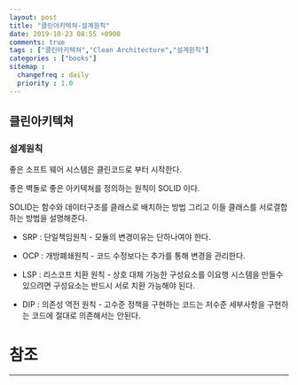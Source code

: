 ```yaml
---
layout: post
title: "클린아키텍쳐-설계원칙"
date: 2019-10-23 08:55 +0900
comments: true
tags : ["클린아키텍쳐","Clean Architecture","설계원칙"]
categories : ["books"]
sitemap :
  changefreq : daily
  priority : 1.0
---
```


## 클린아키텍쳐

### 설계원칙

좋은 소프트 웨어 시스템은 클린코드로 부터 시작한다.

좋은 벽돌로 좋은 아키텍쳐를 정의하는 원칙이 SOLID 이다.

SOLID는 함수와 데이터구조를 클래스로 배치하는 방법 그리고 이들 클래스를 서로결합하는 방법을 설명해준다.

* SRP : 단일책임원칙 - 모듈의 변경이유는 단하나여야 한다.

* OCP : 개방폐쇄원칙 - 코드 수정보다는 추가를 통해 변경을 관리한다.

* LSP : 리스코프 치환 원칙 - 상호 대체 가능한 구성요소를 이요행 시스템을 만들수 있으려면 구성요소는 반드시 서로 치환 가능해야 된다.

* DIP : 의존성 역전 원칙 - 고수준 정책을 구현하는 코드는 저수준 세부사항을 구현하는 코드에 절대로 의존해서는 안된다.

# 참조
-----

